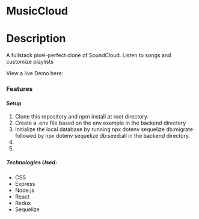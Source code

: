 # MusicCloud

# Description

A fullstack pixel-perfect clone of SoundCloud. Listen to songs and customize playlists

View a live Demo here: 

### Features

#### Setup
  1. Clone this repository and npm install at root directory.
  2. Create a .env file based on the env.example in the backend directory
  3. Initialize the local database by running npx dotenv sequelize db:migrate followed by npx dotenv sequelize db:seed:all in the backend directory.
  4.
  5.
##### Technologies Used:

* CSS
* Express
* Node.js
* React
* Redux
* Sequelize
